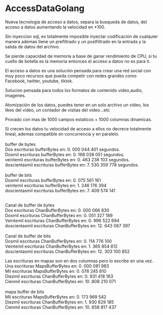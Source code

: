 # AccessDataGolang

Nueva tecnología de acceso a datos, separa la busqueda de datos, del acceso a datos aumentando la velocidad en *100.

Sin inyeccion sql, es totalmente imposible inyectar codificación de cualquier manera ademas tiene un prefiltrado y un 
postfiltrado en la entrada y la salida de datos del archivo.

Se pierde capacidad de memoria a base de ganar rendimiento de CPU, si tu cuello de botella es la memoria entonces el 
acceso a datos no es para ti.

El acceso a datos es una solución pensada para crear una red social con muy poco recursos que pueda competir con redes grandes
como Facebook, twitter, youtube, tiktok.

Solucion pensada para todos los formatos de contenido video,audio, imagenes.

Atomización de los datos, puedes tener en un solo archivo un video, los likes del video, un contador de visitas del video...etc

Provado con mas de 1000 campos estaticos + 1000 columnas dinamicas.

Si crecen los datos tu velocidad de acceso a ellos no decrece totalmente lineal, ademas compatible en concurrencia y en paralelo.
 <br> <br>
buffer de bytes <br>
Dos escrituras bufferBytes en:           0. 000 044 401 segundos. <br>
Dosmil escrituras bufferBytes en:        0. 168 038 051 segundos. <br>
veintemil escrituras bufferBytes en:     0. 463 238 103 segundos. <br>
doscientasmil escrituras bufferBytes en: 7. 530 359 778 segundos. <br>
<br>
buffer de bits <br>
Dosmil escrituras bufferBytes en:         0. 075 561 161 <br>
veintemil escrituras bufferBytes en:      1. 246 176 394 <br>
doscientasmil escrituras bufferBytes en:  7. 409 574 141 <br>

<br>
Canal de buffer de bytes <br>
Dos escrituras ChanBufferBytes en:            0. 000 066 830 <br>
Dosmil escrituras ChanBufferBytes en:         0. 051 327 189 <br>
Veintemil escrituras ChanBufferBytes en:      0. 996 522 694 <br>
doscientasmil escrituras ChanBufferBytes en: 12. 643 067 397 <br>
<br>
Canal de buffer de bits <br>
Dosmil escrituras ChanBufferBytes en:         	0. 114 776 100 <br>
Veintemil escrituras ChanBufferBytes en:        1. 365 854 612 <br>
doscientasmil escrituras ChanBufferBytes en:   12. 303 100 852 <br>


Las escrituras en mapas son en dos columnas pero lo escribe en una vez. <br>
Una escrituras MapsBufferBytes en:       0. 000 081 983 <br>
Mil escrituras MapsBufferBytes en:       0. 078 245 810 <br>
Diezmil escrituras ChanBufferBytes en:   0. 931 418 163 <br>
Cienmil escrituras ChanBufferBytes en:  10 .808 210 071 <br>
 <br>
mapa buffer de bits <br>
Mil escrituras MapsBufferBytes en:       0. 173 969 542 <br>
Diezmil escrituras ChanBufferBytes en:   1. 930 629 185 <br>
Cienmil escrituras ChanBufferBytes en:  10. 658 817 437 <br>
